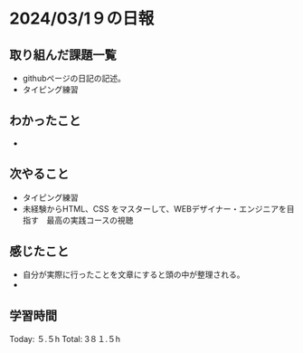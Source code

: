 # 2024/03/1９の日報
## 取り組んだ課題一覧
* githubページの日記の記述。
* タイピング練習
## わかったこと
* 
## 次やること
* タイピング練習
* 未経験からHTML、CSS をマスターして、WEBデザイナー・エンジニアを目指す　最高の実践コースの視聴
## 感じたこと
* 自分が実際に行ったことを文章にすると頭の中が整理される。
* 
##  学習時間
Today: ５.５h
Total: 3８１.５h

